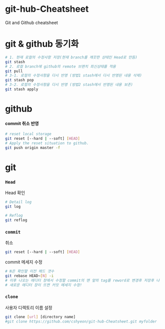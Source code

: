 # git-hub-Cheatsheet
Git and Github cheatsheet

# git & github 동기화
```bash
# 1. 현재 로컬의 수정사항 저장(현재 branch를 깨끗한 상태인 Head로 만듬)
git stash
# 2. 로컬 branch에 github의 remote 브랜치 최신상태를 적용
git pull
# 3-1. 로컬의 수정사항을 다시 반영 (방법1 stash에서 다시 반영된 내용 삭제)
git stash pop 
# 3-2. 로컬의 수정사항을 다시 반영 (방법2 stash에서 반영된 내용 보존)
git stash apply 
```

# github
#### commit 취소 반영
```bash
# reset local storage
git reset [--hard | --soft] [HEAD]
# Apply the reset situation to github.
git push origin master -f
```


# git

### `Head` 
Head 확인

```bash
# Detail log
git log

# Reflog
git reflog
```


### `commit`
취소
```bash
git reset [--hard | --soft] [HEAD]
```

commit 메세지 수정
```bash
# N은 확인할 이전 헤드 갯수
git rebase HEAD~[N] -i
# 이후 나오는 에디터 창에서 수정할 commit의 맨 앞의 tag를 reword로 변경후 저장후 나가기
# 새로운 에디터 창이 뜨면 커밋 메세지 수정!
```

### `clone`
사용자 디렉토리 이름 설정
```bash
git clone [url] [directory name]
#git clone https://github.com/cshyeon/git-hub-Cheatsheet.git myfolder
```
